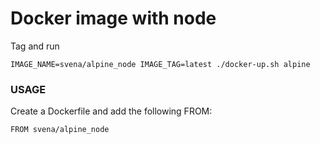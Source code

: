 # Docker image with node 

Tag and run
```
IMAGE_NAME=svena/alpine_node IMAGE_TAG=latest ./docker-up.sh alpine
```

### USAGE

Create a Dockerfile and add the following FROM:
```
FROM svena/alpine_node
```
